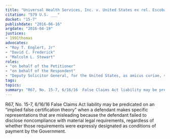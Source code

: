 ```yaml
---
title: "Universal Health Services, Inc. v. United States ex rel. Escobar"
citation: "579 U.S. ___"
docket: "15-7"
publishdate: "2016-06-16"
argdate: "2016-04-19"
justices:
- 1991thomas
advocates:
- "Roy T. Englert, Jr"
- "David C. Frederick"
- "Malcolm L. Stewart"
roles:
- "on behalf of the Petitioner"
- "on behalf of the Respondent"
- "Deputy Solicitor General, for the United States, as amicus curiae, supporting the Respondents"
tags:
topics:
summary: "R67, No. 15-7, 6/16/16  False Claims Act liability may be predicated on an “implied false certification theory” when a defendant makes specific representations that are misleading because the defendant failed to disclose noncompliance with material legal requirements, regardless of whether those requirements were expressly designated as conditions of payment by the Government."
---
```

R67, No. 15-7, 6/16/16  False Claims Act liability may be predicated on an “implied false certification theory” when a defendant makes specific representations that are misleading because the defendant failed to disclose noncompliance with material legal requirements, regardless of whether those requirements were expressly designated as conditions of payment by the Government.

